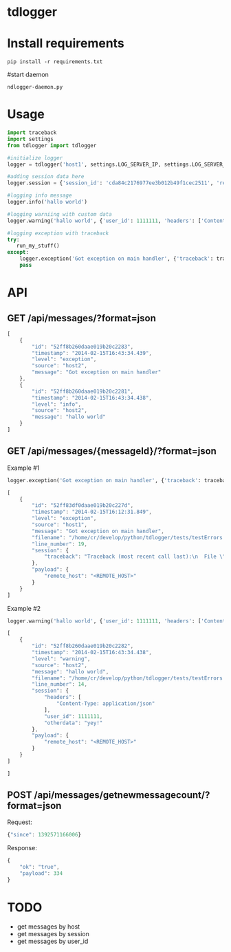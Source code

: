 tdlogger
========

# Install requirements
```shell
pip install -r requirements.txt
```
#start daemon
```shell
ndlogger-daemon.py
```


Usage
======
```python
import traceback
import settings
from tdlogger import tdlogger

#initialize logger
logger = tdlogger('host1', settings.LOG_SERVER_IP, settings.LOG_SERVER_PORT)

#adding session data here
logger.session = {'session_id': 'cda84c2176977ee3b012b49f1cec2511', 'remote_host': '<REMOTE_HOST>'}

#logging info message
logger.info('hallo world')

#logging warniing with custom data
logger.warning('hallo world', {'user_id': 1111111, 'headers': ['Content-Type: application/json'], 'otherdata': 'yey!'})

#logging exception with traceback
try:
   run_my_stuff()
except:
    logger.exception('Got exception on main handler', {'traceback': traceback.format_exc()})
    pass
```

API
===
GET /api/messages/?format=json
------------------------------
```javascript
[
    {
        "id": "52ff8b260daae019b20c2283",
        "timestamp": "2014-02-15T16:43:34.439",
        "level": "exception",
        "source": "host2",
        "message": "Got exception on main handler"
    },
    {
        "id": "52ff8b260daae019b20c2281",
        "timestamp": "2014-02-15T16:43:34.438",
        "level": "info",
        "source": "host2",
        "message": "hallo world"
    }
]
```

GET /api/messages/{messageId}/?format=json
------------------------------------------
Example #1
```python
logger.exception('Got exception on main handler', {'traceback': traceback.format_exc()})
```
```javascript
[
    {
        "id": "52ff83df0daae019b20c227d",
        "timestamp": "2014-02-15T16:12:31.849",
        "level": "exception",
        "source": "host1",
        "message": "Got exception on main handler",
        "filename": "/home/cr/develop/python/tdlogger/tests/testErrors.py",
        "line_number": 19,
        "session": {
            "traceback": "Traceback (most recent call last):\n  File \"/home/cr/develop/python/tdlogger/tests/testErrors.py\", line 17, in <module>\n    run_my_stuff()\nNameError: name 'run_my_stuff' is not defined\n"
        },
        "payload": {
            "remote_host": "<REMOTE_HOST>"
        }
    }
]
```
Example #2
```python
logger.warning('hallo world', {'user_id': 1111111, 'headers': ['Content-Type: application/json'], 'otherdata': 'yey!'})
```
```javascript
[
    {
        "id": "52ff8b260daae019b20c2282",
        "timestamp": "2014-02-15T16:43:34.438",
        "level": "warning",
        "source": "host2",
        "message": "hallo world",
        "filename": "/home/cr/develop/python/tdlogger/tests/testErrors.py",
        "line_number": 14,
        "session": {
            "headers": [
                "Content-Type: application/json"
            ],
            "user_id": 1111111,
            "otherdata": "yey!"
        },
        "payload": {
            "remote_host": "<REMOTE_HOST>"
        }
    }
]

]
```
POST /api/messages/getnewmessagecount/?format=json
--------------------------------------------------
Request:
```javascript
{"since": 1392571166006}
```
Response:
```javascript
{
    "ok": "true",
    "payload": 334
}
```

TODO
====
* get messages by host
* get messages by session
* get messages by user_id